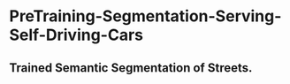 # PreTraining-Segmentation-Serving-Self-Driving-Cars
## Trained Semantic Segmentation of Streets.
## 
